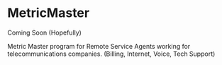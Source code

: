 # MetricMaster

Coming Soon (Hopefully)

Metric Master program for Remote Service Agents working for telecommunications companies. (Billing, Internet, Voice, Tech Support)
